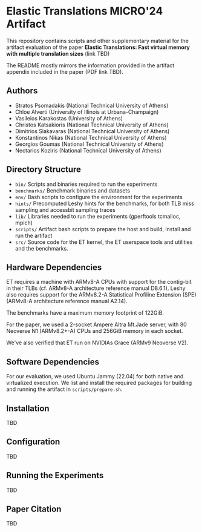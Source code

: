 Elastic Translations MICRO'24 Artifact
======================================

This repository contains scripts and other supplementary material for the artifact evaluation of the paper 
**Elastic Translations: Fast virtual memory with multiple translation sizes** (link TBD)

The README mostly mirrors the information provided in the artifact appendix
included in the paper (PDF link TBD).

Authors
-------
 
 * Stratos Psomadakis (National Technical University of Athens)
 * Chloe Alverti (University of Illinois at Urbana-Champaign)
 * Vasileios Karakostas (University of Athens)
 * Christos Katsakioris (National Technical University of Athens)
 * Dimitrios Siakavaras (National Technical University of Athens)
 * Konstantinos Nikas (National Technical University of Athens)
 * Georgios Goumas (National Technical University of Athens)
 * Nectarios Koziris (National Technical University of Athens)

Directory Structure
-------------------

 * `bin/` Scripts and binaries required to run the experiments
 * `benchmarks/` Benchmark binaries and datasets
 * `env/` Bash scripts to configure the environment for the experiments
 * `hints/` Precomputed Leshy hints for the benchmarks, for both TLB miss sampling and accessbit sampling traces
 * `lib/` Libraries needed to run the experiments (gperftools tcmalloc, mpich)
 * `scripts/` Artifact bash scripts to prepare the host and build, install and run the artifact
 * `src/` Source code for the ET kernel, the ET userspace tools and utilities and the benchmarks.

Hardware Dependencies
---------------------
ET requires a machine with ARMv8-A CPUs with support for the contig-bit in 
their TLBs (cf.  ARMv8-A architecture reference manual D8.6.1). Leshy also
requires support for the ARMv8.2-A Statistical Profiline Extension (SPE)
(ARMv8-A architecture reference manual A2.14).

The benchmarks have a maximum memory footprint of 122GiB. 

For the paper, we used a 2-socket Ampere Altra Mt.Jade server, 
with 80 Neoverse N1 (ARMv8.2+-A) CPUs and 256GiB memory in each socket.

We've also verified that ET run on NVIDIAs Grace (ARMv9 Neoverse V2).

Software Dependencies
---------------------
For our evaluation, we used Ubuntu Jammy (22.04) for both native and
virtualized execution. We list and install the required packages for building
and running the artifact in `scripts/prepare.sh`.

Installation
------------
TBD

Configuration
-------------
TBD

Running the Experiments
-----------------------
TBD

Paper Citation
--------------
TBD
